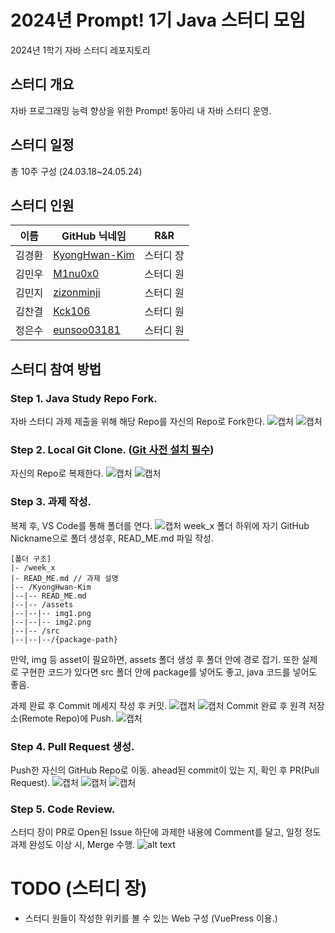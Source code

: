 # 2024년 Prompt! 1기 Java 스터디 모임
2024년 1학기 자바 스터디 레포지토리

## 스터디 개요
자바 프로그래밍 능력 향상을 위한 Prompt! 동아리 내 자바 스터디 운영.


## 스터디 일정
총 10주 구성 (24.03.18~24.05.24)

## 스터디 인원
|이름|GitHub 닉네임|R&R|
|---|------|----|
|김경환|[KyongHwan-Kim](https://github.com/KyongHwan-Kim)|스터디 장|
|김민우|[M1nu0x0](https://github.com/M1nu0x0)|스터디 원|
|김민지|[zizonminji](https://github.com/arenran02)|스터디 원|
|김찬결|[Kck106](https://github.com/kck106)|스터디 원|
|정은수|[eunsoo03181](https://github.com/eunsoo03181)|스터디 원|

## 스터디 참여 방법
### Step 1. Java Study Repo Fork.
자바 스터디 과제 제출을 위해 해당 Repo를 자신의 Repo로 Fork한다.
![캡처](/img/step1-1.png)
![캡처](/img/step1-2.png)

### Step 2. Local Git Clone. ([Git 사전 설치 필수](https://sfida.tistory.com/46))
자신의 Repo로 복제한다.
![캡처](/img/step2-1.png)
![캡처](/img/step2-2.png)

### Step 3. 과제 작성.
복제 후, VS Code를 통해 폴더를 연다.
![캡처](/img/step2-3.png)
week_x 폴더 하위에 자기 GitHub Nickname으로 폴더 생성후, READ_ME.md 파일 작성.
```
[폴더 구조]
|- /week_x
|- READ_ME.md // 과제 설명
|-- /KyongHwan-Kim
|--|-- READ_ME.md
|--|-- /assets
|--|--|-- img1.png
|--|--|-- img2.png
|--|-- /src
|--|--|--/{package-path}
```
만약, img 등 asset이 필요하면, assets 폴더 생성 후 폴더 안에 경로 잡기.
또한 실제로 구현한 코드가 있다면 src 폴더 안에 package를 넣어도 좋고, java 코드를 넣어도 좋음.

과제 완료 후 Commit 메세지 작성 후 커밋.
![캡처](/img/step3-1.png)
![캡처](/img/step3-2.png)
Commit 완료 후 원격 저장소(Remote Repo)에 Push.
![캡처](/img/step3-3.png)

### Step 4. Pull Request 생성.
Push한 자신의 GitHub Repo로 이동. ahead된 commit이 있는 지, 확인 후 PR(Pull Request).
![캡처](/img/step4-1.png)
![캡처](/img/step4-2.png)
![캡처](/img/step4-3.png)
### Step 5. Code Review.
스터디 장이 PR로 Open된 Issue 하단에 과제한 내용에 Comment를 달고, 일정 정도 과제 완성도 이상 시, Merge 수행. 
![alt text](/img/image.png)

# TODO (스터디 장)
- 스터디 원들이 작성한 위키를 볼 수 있는 Web 구성 (VuePress 이용.)